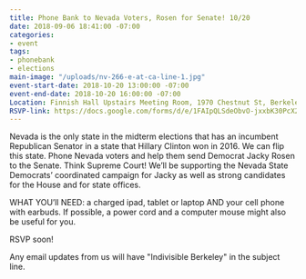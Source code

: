 ```yaml
---
title: Phone Bank to Nevada Voters, Rosen for Senate! 10/20
date: 2018-09-06 18:41:00 -07:00
categories:
- event
tags:
- phonebank
- elections
main-image: "/uploads/nv-266-e-at-ca-line-1.jpg"
event-start-date: 2018-10-20 13:00:00 -07:00
event-end-date: 2018-10-20 16:00:00 -07:00
Location: Finnish Hall Upstairs Meeting Room, 1970 Chestnut St, Berkeley
RSVP-link: https://docs.google.com/forms/d/e/1FAIpQLSdeObvO-jxxbK30PcX2NyAuRKq3Vadse7_NwWW9RqkMr0s8wg/viewform
---
```


Nevada is the only state in the midterm elections that has an incumbent Republican Senator in a state that Hillary Clinton won in 2016. We can flip this state. Phone Nevada voters and help them send Democrat Jacky Rosen to the Senate. Think Supreme Court! We’ll be supporting the Nevada State Democrats’ coordinated campaign for Jacky as well as strong candidates for the House and for state offices.

WHAT YOU’ll NEED: a charged ipad, tablet or laptop AND your cell phone with earbuds. If possible, a power cord and a computer mouse might also be useful for you.

RSVP soon!

Any email updates from us will have "Indivisible Berkeley" in the subject line.